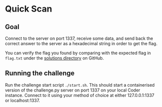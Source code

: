 # Quick Scan

## Goal
Connect to the server on port 1337, receive some data, and send back the correct
answer to the server as a hexadecimal string in order to get the flag.

You can verify the flag you found by comparing with the expected flag in
`flag.txt` under the [solutions directory](https://github.com/trailofbits/challenge-tasks/tree/main/solutions) on GitHub.

## Running the challenge
Run the challenge start script `./start.sh`. This should start a containerised
version of the challenge.py server on port 1337 on your local Coder instance.
Connect to it using your method of choice at either 127.0.0.1:1337 or
localhost:1337.
